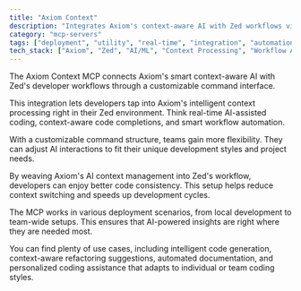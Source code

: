 ```yaml
---
title: "Axiom Context"
description: "Integrates Axiom's context-aware AI with Zed workflows via customizable commands for flexible, seamless deployment."
category: "mcp-servers"
tags: ["deployment", "utility", "real-time", "integration", "automation", "context-aware AI", "customizable commands", "coding assistance"]
tech_stack: ["Axiom", "Zed", "AI/ML", "Context Processing", "Workflow Automation", "Intelligent Code Generation", "Refactoring Suggestions", "Automated Documentation"]
---
```


The Axiom Context MCP connects Axiom's smart context-aware AI with Zed's developer workflows through a customizable command interface. 

This integration lets developers tap into Axiom's intelligent context processing right in their Zed environment. Think real-time AI-assisted coding, context-aware code completions, and smart workflow automation. 

With a customizable command structure, teams gain more flexibility. They can adjust AI interactions to fit their unique development styles and project needs.

By weaving Axiom's AI context management into Zed's workflow, developers can enjoy better code consistency. This setup helps reduce context switching and speeds up development cycles.

The MCP works in various deployment scenarios, from local development to team-wide setups. This ensures that AI-powered insights are right where they are needed most.

You can find plenty of use cases, including intelligent code generation, context-aware refactoring suggestions, automated documentation, and personalized coding assistance that adapts to individual or team coding styles.